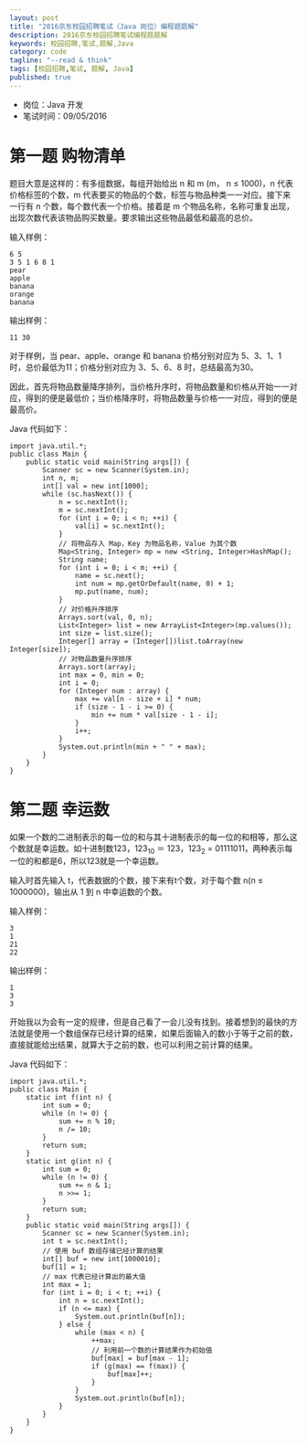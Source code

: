 ```yaml
---
layout: post
title: "2016京东校园招聘笔试（Java 岗位）编程题题解"
description: 2016京东校园招聘笔试编程题题解
keywords: 校园招聘,笔试,题解,Java
category: code
tagline: "--read & think"
tags: [校园招聘,笔试, 题解, Java]
published: true
---
```


* 岗位：Java 开发
* 笔试时间：09/05/2016

# 第一题 购物清单

题目大意是这样的：有多组数据，每组开始给出 n 和 m (m， n ≤ 1000)，n 代表价格标签的个数，m 代表要买的物品的个数，标签与物品种类一一对应。接下来一行有 n 个数，每个数代表一个价格。接着是 m 个物品名称，名称可重复出现，出现次数代表该物品购买数量。要求输出这些物品最低和最高的总价。

输入样例：

	6 5
	3 5 1 6 8 1
	pear
	apple
	banana
	orange
	banana

输出样例：

	11 30
	
对于样例，当 pear、apple、orange 和 banana 价格分别对应为 5、3、1、1 时，总价最低为11；价格分别对应为 3、5、6、8 时，总结最高为30。

因此，首先将物品数量降序排列，当价格升序时，将物品数量和价格从开始一一对应，得到的便是最低价；当价格降序时，将物品数量与价格一一对应，得到的便是最高价。

Java 代码如下：

	import java.util.*;
	public class Main {
	    public static void main(String args[]) {
	        Scanner sc = new Scanner(System.in);
	        int n, m;
	        int[] val = new int[1000];
	        while (sc.hasNext()) {
	            n = sc.nextInt();
	            m = sc.nextInt();
	            for (int i = 0; i < n; ++i) {
	                val[i] = sc.nextInt();
	            }
	            // 将物品存入 Map，Key 为物品名称，Value 为其个数
	            Map<String, Integer> mp = new <String, Integer>HashMap();
	            String name;
	            for (int i = 0; i < m; ++i) {
	                name = sc.next();
	                int num = mp.getOrDefault(name, 0) + 1;
	                mp.put(name, num);
	            }
	            // 对价格升序排序
	            Arrays.sort(val, 0, n);
	            List<Integer> list = new ArrayList<Integer>(mp.values());
	            int size = list.size();
	            Integer[] array = (Integer[])list.toArray(new Integer[size]);
	            // 对物品数量升序排序
	            Arrays.sort(array);
	            int max = 0, min = 0;
	            int i = 0;
	            for (Integer num : array) {
	                max += val[n - size + i] * num;
	                if (size - 1 - i >= 0) {
	                    min += num * val[size - 1 - i];
	                }
	                i++;
	            }
	            System.out.println(min + " " + max);
	        }
	    }
	}


# 第二题 幸运数

如果一个数的二进制表示的每一位的和与其十进制表示的每一位的和相等，那么这个数就是幸运数。如十进制数123，123<sub>10</sub> ＝ 123，123<sub>2</sub> = 01111011，两种表示每一位的和都是6，所以123就是一个幸运数。

输入时首先输入 t，代表数据的个数，接下来有t个数，对于每个数 n(n ≤ 1000000)，输出从 1 到 n 中幸运数的个数。

输入样例：

	3
	1
	21
	22

输出样例：

	1
	3
	3

开始我以为会有一定的规律，但是自己看了一会儿没有找到。接着想到的最快的方法就是使用一个数组保存已经计算的结果，如果后面输入的数小于等于之前的数，直接就能给出结果，就算大于之前的数，也可以利用之前计算的结果。

Java 代码如下：

	import java.util.*;
	public class Main {
	    static int f(int n) {
	        int sum = 0;
	        while (n != 0) {
	            sum += n % 10;
	            n /= 10;
	        }
	        return sum;
	    }
	    static int g(int n) {
	        int sum = 0;
	        while (n != 0) {
	            sum += n & 1;
	            n >>= 1;
	        }
	        return sum;
	    }
	    public static void main(String args[]) {
	        Scanner sc = new Scanner(System.in);
	        int t = sc.nextInt();
	        // 使用 buf 数组存储已经计算的结果
	        int[] buf = new int[1000010];
	        buf[1] = 1;
	        // max 代表已经计算出的最大值
	        int max = 1;
	        for (int i = 0; i < t; ++i) {
	            int n = sc.nextInt();
	            if (n <= max) {
	                System.out.println(buf[n]);
	            } else {
	                while (max < n) {
	                    ++max;
	                    // 利用前一个数的计算结果作为初始值
	                    buf[max] = buf[max - 1];
	                    if (g(max) == f(max)) {
	                        buf[max]++;
	                    }
	                }
	                System.out.println(buf[n]);
	            }
	        }
	    }
	}

